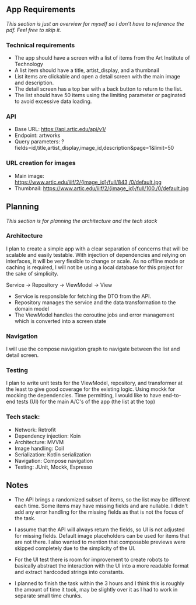 ## App Requirements
*This section is just an overview for myself so I don't have to reference the pdf. Feel free to skip it.*

### Technical requirements
- The app should have a screen with a list of items from the Art Institute of Technology
- A list item should have a title, artist_display, and a thumbnail
- List items are clickable and open a detail screen with the main image and description. 
- The detail screen has a top bar with a back button to return to the list.
- The list should have 50 items using the limiting parameter or paginated to avoid excessive data loading.

### API
- Base URL: https://api.artic.edu/api/v1/
- Endpoint: artworks
- Query parameters: ?fields=id,title,artist_display,image_id,description&page=1&limit=50

### URL creation for images
- Main image: https://www.artic.edu/iiif/2/{image_id}/full/843,/0/default.jpg
- Thumbnail: https://www.artic.edu/iiif/2/{image_id}/full/100,/0/default.jpg

## Planning
*This section is for planning the architecture and the tech stack*

### Architecture
I plan to create a simple app with a clear separation of concerns that will be scalable
and easily testable. With injection of dependencies and relying on interfaces, it will be very flexible
to change or scale. As no offline mode or caching is required, I will not be using a local database
for this project for the sake of simplicity. 

Service -> Repository -> ViewModel -> View

- Service is responsible for fetching the DTO from the API.
- Repository manages the service and the data transformation to the domain model
- The ViewModel handles the coroutine jobs and error management which is converted into a screen state

### Navigation
I will use the compose navigation graph to navigate between the list and detail screen.

### Testing
I plan to write unit tests for the ViewModel, repository, and transformer at the least to give good coverage
for the existing logic. Using mockk for mocking the dependencies.
Time permitting, I would like to have end-to-end tests (UI) for the main A/C's of the app (the list at the top)

### Tech stack:
- Network: Retrofit
- Dependency injection: Koin
- Architecture: MVVM
- Image handling: Coil
- Serialization: Kotlin serialization
- Navigation: Compose navigation
- Testing: JUnit, Mockk, Espresso

## Notes
- The API brings a randomized subset of items, so the list may be different each time. Some items 
may have missing fields and are nullable. I didn't add any error handling for the missing fields
as that is not the focus of the task. 

- I assume that the API will always return the fields, so UI is
not adjusted for missing fields. Default image placeholders can be used for items that are not there.
I also wanted to mention that composable previews were skipped completely due to the simplicity of
the UI. 

- For the UI test there is room for improvement to create robots to basically abstract the 
interaction with the UI into a more readable format and extract hardcoded strings into constants.

- I planned to finish the task within the 3 hours and I think this is roughly the amount of time it
took, may be slightly over it as I had to work in separate small time chunks.
